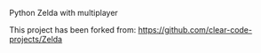 Python Zelda with multiplayer

This project has been forked from: https://github.com/clear-code-projects/Zelda